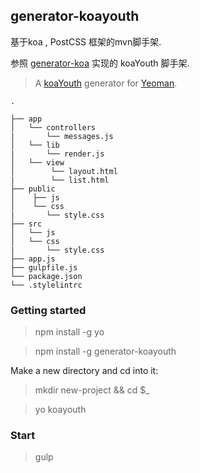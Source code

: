 ## generator-koayouth
基于koa , PostCSS 框架的mvn脚手架.

参照 [generator-koa](https://github.com/peter-vilja/generator-koa)
实现的 koaYouth 脚手架.
> A [koaYouth](https://github.com/SineLabo/youth.git) generator for [Yeoman](http://yeoman.io).

    .

    ├── app
    │   └── controllers
    |       └── messages.js
    │   └── lib
    |       └── render.js
    │   └── view
    │        └── layout.html
    |        └── list.html
    ├── public
    │    ├── js
    │    └── css
    |       └── style.css
    ├── src
    │   └── js
    │   └── css
    |       └── style.css
    ├── app.js
    ├── gulpfile.js
    └── package.json
    └── .stylelintrc



### Getting started
> npm install -g yo

> npm install -g generator-koayouth

Make a new directory and cd into it:
> mkdir new-project && cd $_

> yo koayouth


### Start
> gulp
